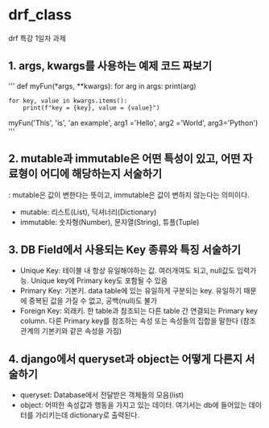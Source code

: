 # drf_class

drf 특강 1일차 과제
## 1. args, kwargs를 사용하는 예제 코드 짜보기
'''
 def myFun(*args, **kwargs):
    for arg in args:
        print(arg)

    for key, value in kwargs.items():
        print(f"key = {key}, value = {value}")

myFun('This', 'is', 'an example', arg1 ='Hello', arg2 ='World', arg3='Python')
'''

## 2. mutable과 immutable은 어떤 특성이 있고, 어떤 자료형이 어디에 해당하는지 서술하기

: mutable은 값이 변한다는 뜻이고, immutable은 값이 변하지 않는다는 의미이다.

- mutable: 리스트(List), 딕셔너리(Dictionary)
- immutable: 숫자형(Number), 문자열(String), 튜플(Tuple)
 

## 3. DB Field에서 사용되는 Key 종류와 특징 서술하기

- Unique Key: 테이블 내 항상 유일해야하는 값. 여러개여도 되고, null값도 입력가능. Unique key에 Primary key도 포함될 수 있음
- Primary Key: 기본키. data table에 있는 유일하게 구분되는 key. 유일하기 때문에 중복된 값을 가질 수 없고, 공백(null)도 불가
- Foreign Key: 외래키. 한 table과 참조되는 다른 table 간 연결되는 Primary key column. 다른 Primary key를 참조하는 속성 또는 속성들의 집합을 말한다 (참조관계의 기본키와 같은 속성을 가짐)
 

## 4. django에서 queryset과 object는 어떻게 다른지 서술하기

- queryset: Database에서 전달받은 객체들의 모음(list)
- object: 어떠한 속성값과 행동을 가지고 있는 데이터. 여기서는 db에 들어있는 데이터를 가리키는데 dictionary로 출력된다.
